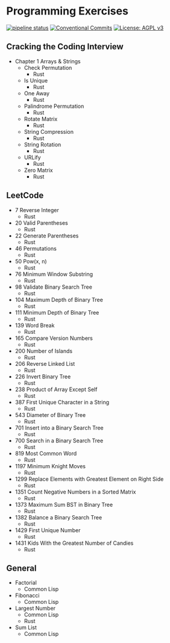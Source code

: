 # Programming Exercises

[![pipeline status](https://gitlab.com/DeveloperC/programming_exercises/badges/master/pipeline.svg)](https://gitlab.com/DeveloperC/programming_exercises/-/commits/master) [![Conventional Commits](https://img.shields.io/badge/Conventional%20Commits-1.0.0-yellow.svg)](https://conventionalcommits.org) [![License: AGPL v3](https://img.shields.io/badge/License-AGPLv3-blue.svg)](https://www.gnu.org/licenses/agpl-3.0)

## Cracking the Coding Interview

+ Chapter 1 Arrays & Strings
    + Check Permutation
        + Rust
    + Is Unique
        + Rust
    + One Away
        + Rust
    + Palindrome Permutation
        + Rust
    + Rotate Matrix
        + Rust
    + String Compression
        + Rust
    + String Rotation
        + Rust
    + URLify
        + Rust
    + Zero Matrix
        + Rust

## LeetCode

+ 7 Reverse Integer
    + Rust
+ 20 Valid Parentheses
    + Rust
+ 22 Generate Parentheses
    + Rust
+ 46 Permutations
    + Rust
+ 50 Pow(x, n)
    + Rust
+ 76 Minimum Window Substring
    + Rust
+ 98 Validate Binary Search Tree
    + Rust
+ 104 Maximum Depth of Binary Tree
    + Rust
+ 111 Minimum Depth of Binary Tree
    + Rust
+ 139 Word Break
    + Rust
+ 165 Compare Version Numbers
    + Rust
+ 200 Number of Islands
    + Rust
+ 206 Reverse Linked List
    + Rust
+ 226 Invert Binary Tree
    + Rust
+ 238 Product of Array Except Self
    + Rust
+ 387 First Unique Character in a String
    + Rust
+ 543 Diameter of Binary Tree
    + Rust
+ 701 Insert into a Binary Search Tree
    + Rust
+ 700 Search in a Binary Search Tree
    + Rust
+ 819 Most Common Word
    + Rust
+ 1197 Minimum Knight Moves
    + Rust
+ 1299 Replace Elements with Greatest Element on Right Side
    + Rust
+ 1351 Count Negative Numbers in a Sorted Matrix
    + Rust
+ 1373 Maximum Sum BST in Binary Tree
    + Rust
+ 1382 Balance a Binary Search Tree
    + Rust
+ 1429 First Unique Number
    + Rust
+ 1431 Kids With the Greatest Number of Candies
    + Rust

## General

+ Factorial
    + Common Lisp
+ Fibonacci
    + Common Lisp
+ Largest Number
    + Common Lisp
    + Rust
+ Sum List
    + Common Lisp
